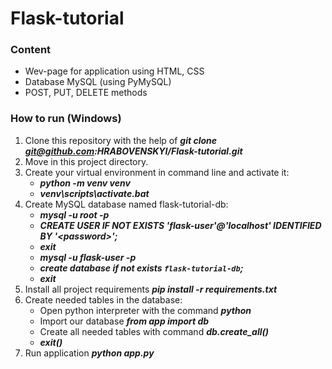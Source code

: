 # Flask-tutorial
### Content
* Wev-page for application using HTML, CSS
* Database MySQL (using PyMySQL)
* POST, PUT, DELETE methods

### How to run (Windows)
1. Clone this repository with the help of ___git clone git@github.com:HRABOVENSKYI/Flask-tutorial.git___
2. Move in this project directory.
3. Create your virtual environment in command line and activate it:
   * ___python -m venv venv___
   * ___venv\scripts\activate.bat___
4. Create MySQL database named flask-tutorial-db:
   * ___mysql -u root -p___
   * ___CREATE USER IF NOT EXISTS 'flask-user'@'localhost' IDENTIFIED BY '\<password\>';___
   * ___exit___
   * ___mysql -u flask-user -p___
   * ___create database if not exists `flask-tutorial-db`;___
   * ___exit___
5. Install all project requirements ___pip install -r requirements.txt___
6. Create needed tables in the database:
   * Open python interpreter with the command ___python___
   * Import our database ___from app import db___
   * Create all needed tables with command ___db.create_all()___
   * ___exit()___
7. Run application ___python app.py___